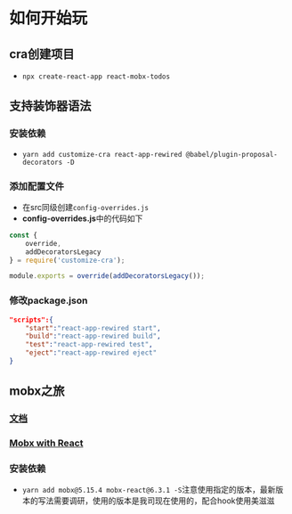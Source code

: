 # 如何开始玩

## cra创建项目

* `npx create-react-app react-mobx-todos`

## 支持装饰器语法

### 安装依赖

* `yarn add customize-cra react-app-rewired @babel/plugin-proposal-decorators -D`

### 添加配置文件

* 在src同级创建`config-overrides.js`
* **config-overrides.js**中的代码如下

```js
const {
    override,
    addDecoratorsLegacy
} = require('customize-cra');

module.exports = override(addDecoratorsLegacy());
```

### 修改package.json
```json
"scripts":{
    "start":"react-app-rewired start",
    "build":"react-app-rewired build",
    "test":"react-app-rewired test",
    "eject":"react-app-rewired eject"
}
```

## mobx之旅

### [文档](https://zh.mobx.js.org/README.html)

### [Mobx with React](https://mobx-react.js.org/recipes-context#multiple-global-stores)

### 安装依赖

* `yarn add mobx@5.15.4 mobx-react@6.3.1 -S`注意使用指定的版本，最新版本的写法需要调研，使用的版本是我司现在使用的，配合hook使用美滋滋